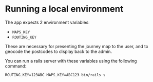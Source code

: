 # Running a local environment

The app expects 2 environment variables:

* `MAPS_KEY`
* `ROUTING_KEY`

These are necessary for presenting the journey map to the user, and to geocode the postcodes to display back to the admin.

You can run a rails server with these variables using the following command:

```
ROUTING_KEY=123ABC MAPS_KEY=ABC123 bin/rails s
```
